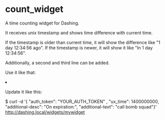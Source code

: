 count_widget
============

A time counting widget for Dashing. 

It receives unix timestamp and shows time difference with current time.

If the timestamp is older than current time, it will show the difference like "1 day 12:34:56 ago". If the timestamp is newer, it will show it like "In 1 day 12:34:56".

Additionally, a second and third line can be added.

Use it like that:

<li data-row="1" data-col="1" data-sizex="1" data-sizey="1">
  <div data-id="mywidget" data-view="Count" data-title="Time" style="background-color:#3182bd"></div>
</li>

Update it like this:

$ curl -d '{ "auth_token": "YOUR_AUTH_TOKEN" , "ux_time": 1400000000, "additional-desc": "On expiration:", "additional-text": "call bomb squad"}' http://dashing.local/widgets/mywidget




